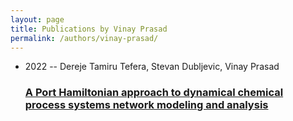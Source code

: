 ```yaml
---
layout: page
title: Publications by Vinay Prasad
permalink: /authors/vinay-prasad/
---
```


<ul class="post-list">
<li><span class='post-meta'>2022 -- Dereje Tamiru Tefera, Stevan Dubljevic, Vinay Prasad</span><h3><a class='post-link' href='../../a-port-hamiltonian-approach-to-dynamical-chemical-process-systems-network-modeling-and-analysis'>A Port Hamiltonian approach to dynamical chemical process systems network modeling and analysis</a></h3></li>

</ul>
